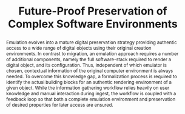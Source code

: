 ---
abstract: 'Emulation evolves into a mature digital preservation strategy providing
  authentic access to a wide range of digital objects using their original creation
  environments. In contrast to migration, an emulation approach requires a number
  of additional components, namely the full software-stack required to render a digital
  object, and its configuration. Thus, independent of which emulator is chosen, contextual
  information of the original computer environment is always needed.

  To overcome this knowledge gap, a formalization process is required to identify
  the actual building blocks for an authentic rendering environment of a given object.
  While the information gathering workflow relies heavily on user knowledge and manual
  interaction during ingest, the workflow is coupled with a feedback loop so that
  both a complete emulation environment and preservation of desired properties for
  later access are ensured.'
creators:
- Rechert, Klaus
- von Suchodoletz, Dirk
- Valizada, Isgandar
date: null
document_url: https://services.phaidra.univie.ac.at/api/object/o:293838/download
grand_parent: iPRES
institutions: []
keywords:
- ischool
- toronto
- canada
- emulation
- digital preservation
landing_page_url: https://phaidra.univie.ac.at/o:293838
language: eng
layout: publication
license: CC BY-NC-SA 3.0 AT
notes_url: null
parent: iPRES 2012
publication_type: paper
size: 1351119
slides_url: null
source_name: iPRES
stream_url: null
title: Future-Proof Preservation of Complex Software Environments
year: 2012
---